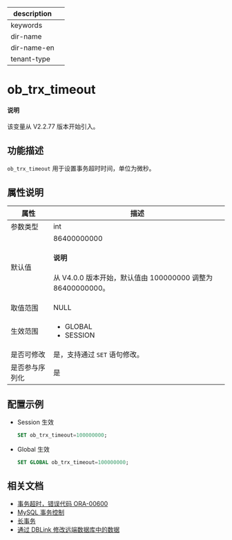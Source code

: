 |description||
|---|---|
|keywords||
|dir-name||
|dir-name-en||
|tenant-type||

# ob_trx_timeout

<main id="notice" type='explain'>
  <h4>说明</h4>
  <p>该变量从 V2.2.77 版本开始引入。</p>
</main>

## 功能描述

`ob_trx_timeout` 用于设置事务超时时间，单位为微秒。

## 属性说明

| **属性** | **描述** |
|----------|----------|
| 参数类型  | int                     |
| 默认值    | 86400000000  <main id="notice" type='explain'><h4>说明</h4><p>从 V4.0.0 版本开始，默认值由 100000000 调整为 86400000000。</p></main>    |
| 取值范围  | NULL                    |
| 生效范围  |   <ul><li>GLOBAL  </li><li>SESSION </li></ul>    |
| 是否可修改  | 是，支持通过 `SET` 语句修改。|
| 是否参与序列化 | 是                       |

## 配置示例

* Session 生效

    ```sql
    SET ob_trx_timeout=100000000;
    ```

* Global 生效

    ```sql
    SET GLOBAL ob_trx_timeout=100000000;
    ```

## 相关文档

* [事务超时，错误代码 ORA-00600](../../../../300.develop/200.application-development-of-oracle-mode/700.application-error-handling-specification-and-common-error-solutions-of-oracle-mode/200.common-errors-and-solutions-of-oracle-mode/300.transaction-timeout-with-error-code-ora-00600-of-oracle-mode.md)
* [MySQL 事务控制](../../../../700.reference/100.oceanbase-database-concepts/800.transaction-management/100.transaction/500.transaction-control/400.transactional-control-statement/100.control-mysql-transactions.md)
* [长事务](../../../../600.manage/1000.troubleshooting/600.transaction/300.long-transaction.md)
* [通过 DBLink 修改远端数据库中的数据](../../../../700.reference/300.database-object-management/200.manage-object-of-oracle-mode/1000.manage-dblink-of-oracle-mode/400.update-data-in-remote-database-by-a-dblink-of-oracle-mode.md)
